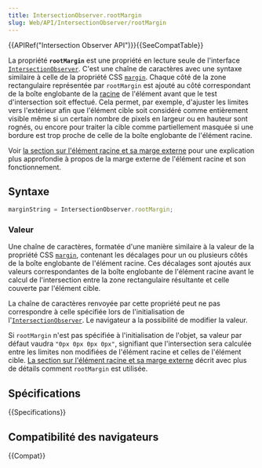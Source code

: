 ```yaml
---
title: IntersectionObserver.rootMargin
slug: Web/API/IntersectionObserver/rootMargin
---
```


{{APIRef("Intersection Observer API")}}{{SeeCompatTable}}

La propriété **`rootMargin`** est une propriété en lecture seule de l'interface [`IntersectionObserver`](/fr/docs/Web/API/IntersectionObserver). C'est une chaîne de caractères avec une syntaxe similaire à celle de la propriété CSS [`margin`](/fr/docs/Web/CSS/margin). Chaque côté de la zone rectangulaire représentée par `rootMargin` est ajouté au côté correspondant de la boîte englobante de la [racine](/fr/docs/Web/API/IntersectionObserver/root) de l'élément avant que le test d'intersection soit effectué. Cela permet, par exemple, d'ajuster les limites vers l'extérieur afin que l'élément cible soit considéré comme entièrement visible même si un certain nombre de pixels en largeur ou en hauteur sont rognés, ou encore pour traiter la cible comme partiellement masquée si une bordure est trop proche de celle de la boîte englobante de l'élément racine.

Voir [la section sur l'élément racine et sa marge externe](/fr/docs/Web/API/Intersection_Observer_API) pour une explication plus approfondie à propos de la marge externe de l'élément racine et son fonctionnement.

## Syntaxe

```js
marginString = IntersectionObserver.rootMargin;
```

### Valeur

Une chaîne de caractères, formatée d'une manière similaire à la valeur de la propriété CSS [`margin`](/fr/docs/Web/CSS/margin), contenant les décalages pour un ou plusieurs côtés de la boîte englobante de l'élément racine. Ces décalages sont ajoutés aux valeurs correspondantes de la boîte englobante de l'élément racine avant le calcul de l'intersection entre la zone rectangulaire résultante et celle couverte par l'élément cible.

La chaîne de caractères renvoyée par cette propriété peut ne pas correspondre à celle spécifiée lors de l'initialisation de l'[`IntersectionObserver`](/fr/docs/Web/API/IntersectionObserver). Le navigateur a la possibilité de modifier la valeur.

Si `rootMargin` n'est pas spécifiée à l'initialisation de l'objet, sa valeur par défaut vaudra `"0px 0px 0px 0px"`, signifiant que l'intersection sera calculée entre les limites non modifiées de l'élément racine et celles de l'élément cible. [La section sur l'élément racine et sa marge externe](/fr/docs/Web/API/Intersection_Observer_API) décrit avec plus de détails comment `rootMargin` est utilisée.

## Spécifications

{{Specifications}}

## Compatibilité des navigateurs

{{Compat}}
